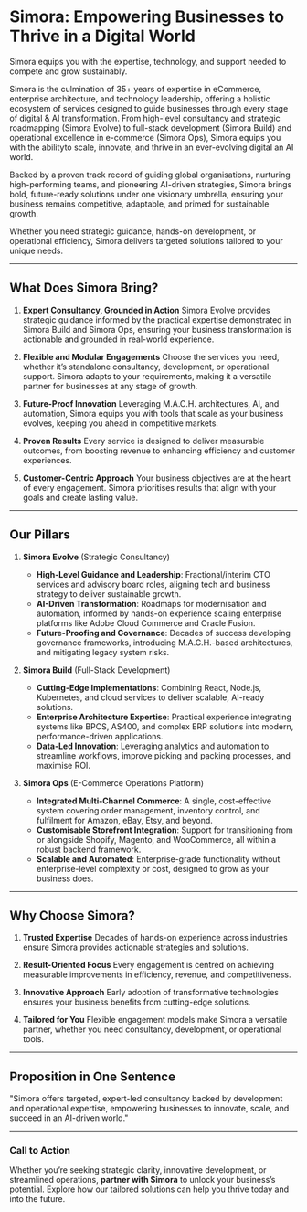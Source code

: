 # **Simora: Empowering Businesses to Thrive in a Digital World**

Simora equips you with the expertise, technology, and support needed to compete and grow sustainably.

Simora is the culmination of 35+ years of expertise in eCommerce, enterprise architecture, and technology leadership, offering a holistic ecosystem of services designed to guide businesses through every stage of digital & AI transformation. From high-level consultancy and strategic roadmapping (Simora Evolve) to full-stack development (Simora Build) and operational excellence in e-commerce (Simora Ops), Simora equips you with the abilityto scale, innovate, and thrive in an ever-evolving digital an AI world.

Backed by a proven track record of guiding global organisations, nurturing high-performing teams, and pioneering AI-driven strategies, Simora brings bold, future-ready solutions under one visionary umbrella, ensuring your business remains competitive, adaptable, and primed for sustainable growth.

Whether you need strategic guidance, hands-on development, or operational efficiency, Simora delivers targeted solutions tailored to your unique needs.

---

## **What Does Simora Bring?**

1. **Expert Consultancy, Grounded in Action**
   Simora Evolve provides strategic guidance informed by the practical expertise demonstrated in Simora Build and Simora Ops, ensuring your business transformation is actionable and grounded in real-world experience.

2. **Flexible and Modular Engagements**
   Choose the services you need, whether it’s standalone consultancy, development, or operational support. Simora adapts to your requirements, making it a versatile partner for businesses at any stage of growth.

3. **Future-Proof Innovation**
   Leveraging M.A.C.H. architectures, AI, and automation, Simora equips you with tools that scale as your business evolves, keeping you ahead in competitive markets.

4. **Proven Results**
   Every service is designed to deliver measurable outcomes, from boosting revenue to enhancing efficiency and customer experiences.

5. **Customer-Centric Approach**
   Your business objectives are at the heart of every engagement. Simora prioritises results that align with your goals and create lasting value.

---

## **Our Pillars**

1. **Simora Evolve** (Strategic Consultancy)
   - **High-Level Guidance and Leadership**: Fractional/interim CTO services and advisory board roles, aligning tech and business strategy to deliver sustainable growth.
   - **AI-Driven Transformation**: Roadmaps for modernisation and automation, informed by hands-on experience scaling enterprise platforms like Adobe Cloud Commerce and Oracle Fusion.
   - **Future-Proofing and Governance**: Decades of success developing governance frameworks, introducing M.A.C.H.-based architectures, and mitigating legacy system risks.

2. **Simora Build** (Full-Stack Development)
   - **Cutting-Edge Implementations**: Combining React, Node.js, Kubernetes, and cloud services to deliver scalable, AI-ready solutions.
   - **Enterprise Architecture Expertise**: Practical experience integrating systems like BPCS, AS400, and complex ERP solutions into modern, performance-driven applications.
   - **Data-Led Innovation**: Leveraging analytics and automation to streamline workflows, improve picking and packing processes, and maximise ROI.

3. **Simora Ops** (E-Commerce Operations Platform)
   - **Integrated Multi-Channel Commerce**: A single, cost-effective system covering order management, inventory control, and fulfilment for Amazon, eBay, Etsy, and beyond.
   - **Customisable Storefront Integration**: Support for transitioning from or alongside Shopify, Magento, and WooCommerce, all within a robust backend framework.
   - **Scalable and Automated**: Enterprise-grade functionality without enterprise-level complexity or cost, designed to grow as your business does.

---

## **Why Choose Simora?**

1. **Trusted Expertise**
   Decades of hands-on experience across industries ensure Simora provides actionable strategies and solutions.

2. **Result-Oriented Focus**
   Every engagement is centred on achieving measurable improvements in efficiency, revenue, and competitiveness.

3. **Innovative Approach**
   Early adoption of transformative technologies ensures your business benefits from cutting-edge solutions.

4. **Tailored for You**
   Flexible engagement models make Simora a versatile partner, whether you need consultancy, development, or operational tools.

---

## **Proposition in One Sentence**

"Simora offers targeted, expert-led consultancy backed by development and operational expertise, empowering businesses to innovate, scale, and succeed in an AI-driven world."

---

### **Call to Action**

Whether you’re seeking strategic clarity, innovative development, or streamlined operations, **partner with Simora** to unlock your business’s potential. Explore how our tailored solutions can help you thrive today and into the future.

